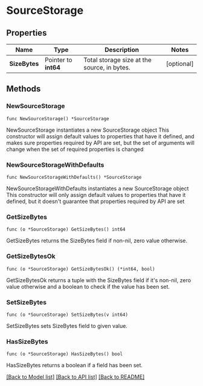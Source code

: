 # SourceStorage

## Properties

Name | Type | Description | Notes
------------ | ------------- | ------------- | -------------
**SizeBytes** | Pointer to **int64** | Total storage size at the source, in bytes. | [optional] 

## Methods

### NewSourceStorage

`func NewSourceStorage() *SourceStorage`

NewSourceStorage instantiates a new SourceStorage object
This constructor will assign default values to properties that have it defined,
and makes sure properties required by API are set, but the set of arguments
will change when the set of required properties is changed

### NewSourceStorageWithDefaults

`func NewSourceStorageWithDefaults() *SourceStorage`

NewSourceStorageWithDefaults instantiates a new SourceStorage object
This constructor will only assign default values to properties that have it defined,
but it doesn't guarantee that properties required by API are set

### GetSizeBytes

`func (o *SourceStorage) GetSizeBytes() int64`

GetSizeBytes returns the SizeBytes field if non-nil, zero value otherwise.

### GetSizeBytesOk

`func (o *SourceStorage) GetSizeBytesOk() (*int64, bool)`

GetSizeBytesOk returns a tuple with the SizeBytes field if it's non-nil, zero value otherwise
and a boolean to check if the value has been set.

### SetSizeBytes

`func (o *SourceStorage) SetSizeBytes(v int64)`

SetSizeBytes sets SizeBytes field to given value.

### HasSizeBytes

`func (o *SourceStorage) HasSizeBytes() bool`

HasSizeBytes returns a boolean if a field has been set.


[[Back to Model list]](../README.md#documentation-for-models) [[Back to API list]](../README.md#documentation-for-api-endpoints) [[Back to README]](../README.md)


